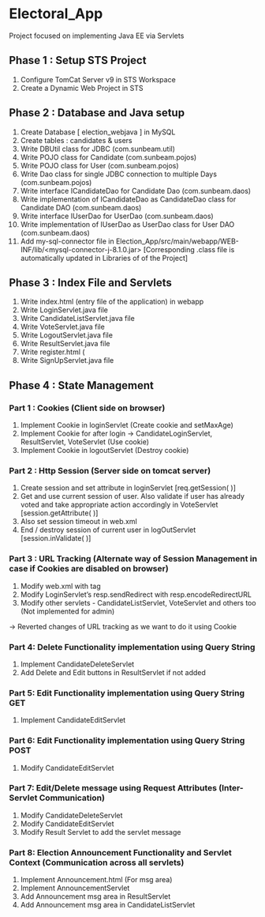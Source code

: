 # Electoral_App
Project focused on implementing Java EE via Servlets

## Phase 1 : Setup STS Project

1. Configure TomCat Server v9 in STS Workspace
2. Create a Dynamic Web Project in STS 

## Phase 2 : Database and Java setup

1. Create Database [ election_webjava ] in MySQL
2. Create tables : candidates & users
3. Write DBUtil class for JDBC (com.sunbeam.util)
4. Write POJO class for Candidate (com.sunbeam.pojos)
5. Write POJO class for User (com.sunbeam.pojos)
6. Write Dao class for single JDBC connection to multiple Days (com.sunbeam.pojos)
7. Write interface ICandidateDao for Candidate Dao (com.sunbeam.daos)
8. Write implementation of ICandidateDao as CandidateDao class for Candidate DAO (com.sunbeam.daos)
9. Write interface IUserDao for UserDao (com.sunbeam.daos)
10. Write implementation of IUserDao as UserDao class for User DAO (com.sunbeam.daos)
11. Add my-sql-connector file in Election_App/src/main/webapp/WEB-INF/lib/<mysql-connector-j-8.1.0.jar> [Corresponding .class file is automatically updated in Libraries of of the Project]

## Phase 3 : Index File and Servlets

1. Write index.html (entry file of the application) in webapp
2. Write LoginServlet.java file
3. Write CandidateListServlet.java file
4. Write VoteServlet.java file
5. Write LogoutServlet.java file
6. Write ResultServlet.java file
7. Write register.html (
8. Write SignUpServlet.java file 

## Phase 4 : State Management 

### Part 1 : Cookies (Client side on browser)
1. Implement Cookie in loginServlet (Create cookie and setMaxAge) 
2. Implement Cookie for after login -> CandidateLoginServlet, ResultServlet, VoteServlet (Use cookie)
3. Implement Cookie in logoutServlet (Destroy cookie)

### Part 2 : Http Session (Server side on tomcat server)
1. Create session and set attribute in loginServlet [req.getSession( )]
2. Get and use current session of user. Also validate if user has already voted and take appropriate action accordingly in VoteServlet [session.getAttribute( )]
3. Also set session timeout in web.xml
4. End / destroy session of current user in logOutServlet [session.inValidate( )]

### Part 3 : URL Tracking (Alternate way of Session Management in case if Cookies are disabled on browser)
1. Modify web.xml with tag <tracking-mode>
2. Modify LoginServlet’s resp.sendRedirect with resp.encodeRedirectURL
3. Modify other servlets - CandidateListServlet, VoteServlet and others too (Not implemented for admin)

-> Reverted changes of URL tracking as we want to do it using Cookie

### Part 4: Delete Functionality implementation using Query String       
1. Implement CandidateDeleteServlet
2. Add Delete and Edit buttons in ResultServlet if not added

### Part 5: Edit Functionality implementation using Query String GET   
1. Implement CandidateEditServlet

### Part 6: Edit Functionality implementation using Query String POST    
1. Modify CandidateEditServlet

### Part 7: Edit/Delete message using Request Attributes (Inter-Servlet Communication)
1. Modify CandidateDeleteServlet
2. Modify CandidateEditServlet
3. Modify Result Servlet to add the servlet message

### Part 8:  Election Announcement Functionality and Servlet Context (Communication across all servlets)
1. Implement Announcement.html (For msg area) 
2. Implement AnnouncementServlet
3. Add Announcement msg area in ResultServlet
4. Add Announcement msg area in CandidateListServlet
